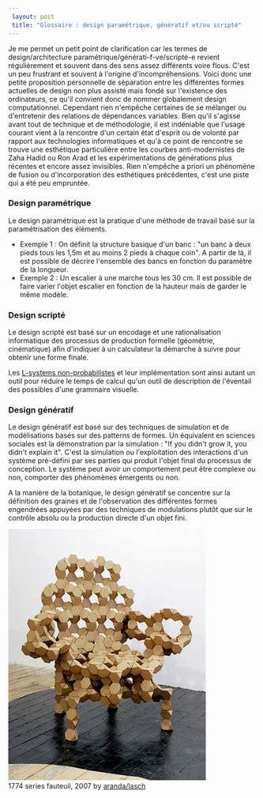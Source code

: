 ```yaml
---
 layout: post
 title: "Glossaire : design paramétrique, génératif et/ou scripté"
---
```


Je me permet un petit point de clarification car les termes de design/architecture paramétrique/générati-f-ve/scripté-e revient régulièrement et souvent dans des sens assez différents voire flous. C'est un peu frustrant et souvent à l'origine d'incompréhensions. Voici donc une petite proposition personnelle de séparation entre les différentes formes actuelles de design non plus assisté mais fondé sur l'existence des ordinateurs, ce qu'il convient donc de nommer globalement design computationnel. Cependant rien n'empêche certaines de se mélanger ou d'entretenir des relations de dépendances variables. Bien qu'il s'agisse avant tout de technique et de méthodologie, il est indéniable que l'usage courant vient à la rencontre d'un certain état d'esprit ou de volonté par rapport aux technologies informatiques et qu'à ce point de rencontre se trouve une esthétique particulière entre les courbes anti-modernistes de Zaha Hadid ou Ron Arad et les expérimentations de générations plus récentes et encore assez invisibles. Rien n'empêche a priori un phénomène de fusion ou d'incorporation des esthétiques précédentes, c'est une piste qui a été peu empruntée.

### Design paramétrique

Le design paramétrique est la pratique d'une méthode de travail basé sur la paramétrisation des éléments.

* Exemple 1 : On définit la structure basique d'un banc : "un banc à deux pieds tous les 1,5m et au moins 2 pieds à chaque coin". A partir de là, il est possible de décrire l'ensemble des bancs en fonction du paramètre de la longueur.
* Exemple 2 : Un escalier à une marche tous les 30 cm. Il est possible de faire varier l'objet escalier en fonction de la hauteur mais de garder le même modèle.

### Design scripté

Le design scripté est basé sur un encodage et une rationalisation informatique des processus de production formelle (géométrie, cinématique) afin d'indiquer à un calculateur la démarche à suivre pour obtenir une forme finale.

Les [L-systems non-probabilistes](http://en.wikipedia.org/wiki/L-system) et leur implémentation sont ainsi autant un outil pour réduire le temps de calcul qu'un outil de description de l'éventail des possibles d'une grammaire visuelle.

### Design génératif

Le design génératif est basé sur des techniques de simulation et de modélisations basés sur des patterns de formes. Un équivalent en sciences sociales est la démonstration par la simulation : "If you didn't grow it, you didn't explain it". C'est la simulation ou l'exploitation des interactions d'un système pré-défini par ses parties qui produit l'objet final du processus de conception. Le système peut avoir un comportement peut être complexe ou non, comporter des phénomènes émergents ou non.

A la manière de la botanique, le design génératif se concentre sur la définition des graines et de l'observation des différentes formes engendrées appuyées par des techniques de modulations plutôt que sur le contrôle absolu ou la production directe d'un objet fini.

<img src="/images/2009/02/191.jpg" />
<div class="caption">1774 series fauteuil, 2007 by <a href="http://arandalasch.com">aranda/lasch</a></div>

